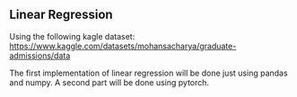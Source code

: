 ## Linear Regression

Using the following kagle dataset: https://www.kaggle.com/datasets/mohansacharya/graduate-admissions/data

The first implementation of linear regression will be done just using pandas and numpy.
A second part will be done using pytorch.